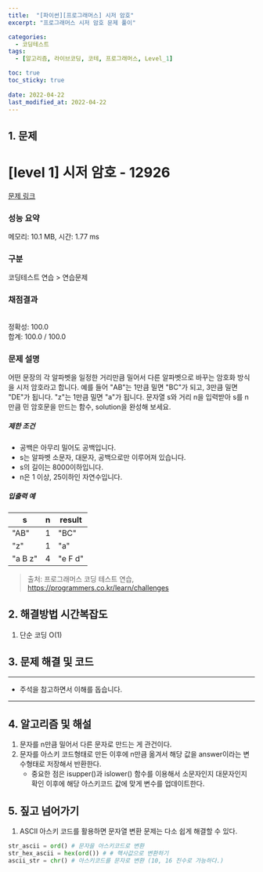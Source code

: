```yaml
---
title:  "[파이썬][프로그래머스] 시저 암호"
excerpt: "프로그래머스 시저 암호 문제 풀이"

categories:
  - 코딩테스트
tags:
  - [알고리즘, 라이브코딩, 코테, 프로그래머스, Level_1]

toc: true
toc_sticky: true
 
date: 2022-04-22
last_modified_at: 2022-04-22
---
```



## 1. 문제

# [level 1] 시저 암호 - 12926 

[문제 링크](https://programmers.co.kr/learn/courses/30/lessons/12926) 

### 성능 요약

메모리: 10.1 MB, 시간: 1.77 ms

### 구분

코딩테스트 연습 > 연습문제

### 채점결과

<br/>정확성: 100.0<br/>합계: 100.0 / 100.0

### 문제 설명

<p>어떤 문장의 각 알파벳을 일정한 거리만큼 밀어서 다른 알파벳으로 바꾸는 암호화 방식을 시저 암호라고 합니다.  예를 들어 "AB"는 1만큼 밀면 "BC"가 되고, 3만큼 밀면 "DE"가 됩니다. "z"는 1만큼 밀면 "a"가 됩니다. 문자열 s와 거리 n을 입력받아 s를 n만큼 민 암호문을 만드는 함수, solution을 완성해 보세요.</p>

<h5>제한 조건</h5>

<ul>
<li>공백은 아무리 밀어도 공백입니다.</li>
<li>s는 알파벳 소문자, 대문자, 공백으로만 이루어져 있습니다.</li>
<li>s의 길이는 8000이하입니다.</li>
<li>n은 1 이상, 25이하인 자연수입니다.</li>
</ul>

<h5>입출력 예</h5>
<table class="table">
        <thead><tr>
<th>s</th>
<th>n</th>
<th>result</th>
</tr>
</thead>
        <tbody><tr>
<td>"AB"</td>
<td>1</td>
<td>"BC"</td>
</tr>
<tr>
<td>"z"</td>
<td>1</td>
<td>"a"</td>
</tr>
<tr>
<td>"a B z"</td>
<td>4</td>
<td>"e F d"</td>
</tr>
</tbody>
      </table>

> 출처: 프로그래머스 코딩 테스트 연습, https://programmers.co.kr/learn/challenges

## 2. 해결방법 시간복잡도
1. 단순 코딩 O(1)


## 3. 문제 해결 및 코드
--- 

<script src="https://gist.github.com/godhin/41bdf45747a2e101a20f25f56695d7d2.js"></script>

- 주석을 참고하면서 이해를 돕습니다.
---

## 4. 알고리즘 및 해설

1. 문자를 n만큼 밀어서 다른 문자로 만드는 게 관건이다.
2. 문자를 아스키 코드형태로 만든 이후에 n만큼 옮겨서 해당 값을 answer이라는 변수형태로 저장해서 반환한다.
    - 중요한 점은 isupper()과 islower() 함수를 이용해서 소문자인지 대문자인지 확인 이후에 해당 아스키코드 값에 맞게 변수를 업데이트한다.

## 5. 짚고 넘어가기

1. ASCII 아스키 코드를 활용하면 문자열 변환 문제는 다소 쉽게 해결할 수 있다.
```python
str_ascii = ord() # 문자을 아스키코드로 변환
str_hex_ascii = hex(ord()) # # 핵사값으로 변환하기
ascii_str = chr() # 아스키코드를 문자로 변환 (10, 16 진수로 가능하다.)
```